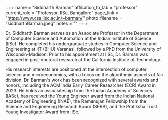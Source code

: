 +++
name = "Siddharth Barman"
affiliation_to_lab = "professor"
current_role = "Professor, IISc, Bangalore"
page_link = "https://www.csa.iisc.ac.in/~barman/"
photo_filename = "siddharthBarman.jpeg"
notes = ""
+++

Dr. Siddharth Barman serves as an Associate Professor in the Department of Computer Science and Automation at the Indian
Institute of Science (IISc). He completed his undergraduate studies in Computer Science and Engineering at IIT (BHU)
Varanasi, followed by a PhD from the University of Wisconsin-Madison. Prior to his appointment at IISc, Dr. Barman was
engaged in post-doctoral research at the California Institute of Technology.

His research interests are positioned at the intersection of computer science and microeconomics, with a focus on the
algorithmic aspects of fair division. Dr. Barman's work has been recognized with several awards and honors, including
the ACM India Early Career Researcher (ECR) Award in 2023. He holds an associateship from the Indian Academy of
Sciences (IASc), has received the Young Engineer award from the Indian National Academy of Engineering (INAE), the
Ramanujan Fellowship from the Science and Engineering Research Board (SERB), and the Pratiksha Trust Young Investigator
Award from IISc.
